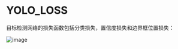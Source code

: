 # YOLO_LOSS  
目标检测网络的损失函数包括分类损失，置信度损失和边界框位置损失：
 
![image](https://user-images.githubusercontent.com/114120796/199674184-3e3363d6-029b-4215-a4bd-215c7b1c4828.png)

